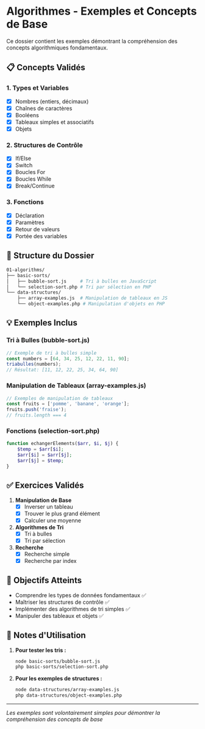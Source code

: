 # Algorithmes - Exemples et Concepts de Base

Ce dossier contient les exemples démontrant la compréhension des concepts algorithmiques fondamentaux.

## 📋 Concepts Validés

### 1. Types et Variables
- [x] Nombres (entiers, décimaux)
- [x] Chaînes de caractères
- [x] Booléens
- [x] Tableaux simples et associatifs
- [x] Objets

### 2. Structures de Contrôle
- [x] If/Else
- [x] Switch
- [x] Boucles For
- [x] Boucles While
- [x] Break/Continue

### 3. Fonctions
- [x] Déclaration
- [x] Paramètres
- [x] Retour de valeurs
- [x] Portée des variables

## 📂 Structure du Dossier

```bash
01-algorithms/
├── basic-sorts/
│   ├── bubble-sort.js     # Tri à bulles en JavaScript
│   └── selection-sort.php # Tri par sélection en PHP
└── data-structures/
    ├── array-examples.js  # Manipulation de tableaux en JS
    └── object-examples.php # Manipulation d'objets en PHP
```

## 💡 Exemples Inclus

### Tri à Bulles (bubble-sort.js)
```javascript
// Exemple de tri à bulles simple
const numbers = [64, 34, 25, 12, 22, 11, 90];
triabulles(numbers);
// Résultat: [11, 12, 22, 25, 34, 64, 90]
```

### Manipulation de Tableaux (array-examples.js)
```javascript
// Exemples de manipulation de tableaux
const fruits = ['pomme', 'banane', 'orange'];
fruits.push('fraise');
// fruits.length === 4
```

### Fonctions (selection-sort.php)
```php
function echangerElements($arr, $i, $j) {
    $temp = $arr[$i];
    $arr[$i] = $arr[$j];
    $arr[$j] = $temp;
}
```

## ✅ Exercices Validés

1. **Manipulation de Base**
    - [x] Inverser un tableau
    - [x] Trouver le plus grand élément
    - [x] Calculer une moyenne

2. **Algorithmes de Tri**
    - [x] Tri à bulles
    - [x] Tri par sélection

3. **Recherche**
    - [x] Recherche simple
    - [x] Recherche par index

## 🎯 Objectifs Atteints

- Comprendre les types de données fondamentaux ✅
- Maîtriser les structures de contrôle ✅
- Implémenter des algorithmes de tri simples ✅
- Manipuler des tableaux et objets ✅

## 📝 Notes d'Utilisation

1. **Pour tester les tris :**
   ```bash
   node basic-sorts/bubble-sort.js
   php basic-sorts/selection-sort.php
   ```

2. **Pour les exemples de structures :**
   ```bash
   node data-structures/array-examples.js
   php data-structures/object-examples.php
   ```

---
*Les exemples sont volontairement simples pour démontrer la compréhension des concepts de base*